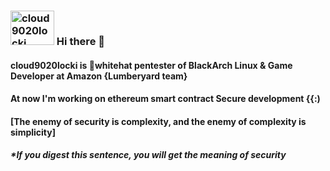### <img src="https://splianel.sirv.com/cloud9020locki.jpg" width="70" height="55" alt="cloud9020locki"/>  Hi there 👋
#### cloud9020locki is 🎩whitehat pentester of BlackArch Linux & Game Developer at Amazon {Lumberyard team}
#### At now I'm working on ethereum smart contract Secure development {{:)

#### [The enemy of security is complexity, and the enemy of complexity is simplicity] 
##### *If you digest this sentence, you will get the meaning of security

